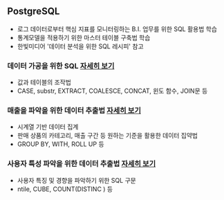 ## PostgreSQL
- 로그 데이터로부터 핵심 지표를 모니터링하는 B.I. 업무를 위한 SQL 활용법 학습
- 통계모델을 적용하기 위한 마스터 테이블 구축법 학습
- 한빛미디어 '데이터 분석을 위한 SQL 레시피' 참고
### 데이터 가공을 위한 SQL [자세히 보기](https://github.com/lee-kyubong/user-analysis/tree/master/PostgreSQL/chapter_03)
- 값과 테이블의 조작법
- CASE, substr, EXTRACT, COALESCE, CONCAT, 윈도 함수, JOIN문 등
### 매출을 파악을 위한 데이터 추출법 [자세히 보기](https://github.com/lee-kyubong/user-analysis/tree/master/PostgreSQL/chapter_04)
- 시계열 기반 데이터 집계
- 판매 상품의 카테고리, 매출 구간 등 원하는 기준을 활용한 데이터 집약법
- GROUP BY, WITH, ROLL UP 등 
### 사용자 특성 파악을 위한 데이터 추출법 [자세히 보기](https://github.com/lee-kyubong/user-analysis/tree/master/PostgreSQL/chapter_05)
- 사용자 특징 및 경향을 파악하기 위한 SQL 구문
- ntile, CUBE, COUNT(DISTINC ) 등

